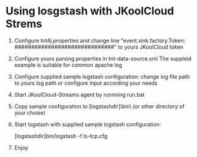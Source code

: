 # Using losgstash with JKoolCloud Strems

1. Configure tnt4j.properties and change line 
	"event.sink.factory.Token: ##############################" to yours JKoolCloud token 
	
2. Configure yours parsing properties in tnt-data-source.xml
	The suppleid example is suitable for common apache log
	
3. Configure supplied sample logstash configuration:
	change log file path to yours log path or 
	configure input according your needs
	
4. Start JKoolCloud-Streams agent by runnning run.bat

5. Copy sample configuration to [logstashdir]\bin\ (or other directory of your choise)

6. Start logstash with supplied sample logstash configuration:

	[logstashdir]bin/logstash -f ls-tcp.cfg

5. Enjoy 